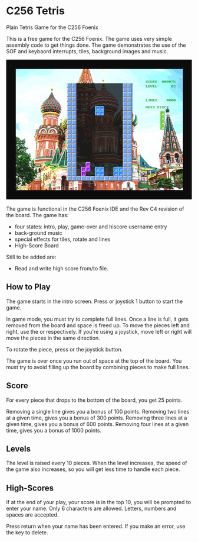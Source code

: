 # C256 Tetris
Plain Tetris Game for the C256 Foenix

This is a free game for the C256 Foenix.  The game uses very simple assembly code to get things done.
The game demonstrates the use of the SOF and keybaord interrupts, tiles, background images and music.

![Emulated Image](/screenshots/game.png)

The game is functional in the C256 Foenix IDE and the Rev C4 revision of the board.
The game has:
* four states: intro, play, game-over and hiscore username entry
* back-ground music
* special effects for tiles, rotate and lines
* High-Score Board

Still to be added are:
* Read and write high score from/to file.

## How to Play
The game starts in the intro screen.
Press <space> or joystick 1 <fire> button to start the game.

In game mode, you must try to complete full lines.  Once a line is full, it gets removed from the board and space is freed up.
To move the pieces left and right, use the <left-arrow> or <right-arrow> respectively.
If you're using a joystick, move left or right will move the pieces in the same direction.

To rotate the piece, press <space> or the joystick <fire> button.

The game is over once you run out of space at the top of the board.  You must try to avoid filling up the board by combining pieces to make full lines.

## Score
For every piece that drops to the bottom of the board, you get 25 points.

Removing a single line gives you a bonus of 100 points.
Removing two lines at a given time, gives you a bonus of 300 points.
Removing three lines at a given time, gives you a bonus of 600 points.
Removing four lines at a given time, gives you a bonus of 1000 points.

## Levels
The level is raised every 10 pieces.  When the level increases, the speed of the game also increases, so you will get less time to handle each piece.

## High-Scores
If at the end of your play, your score is in the top 10, you will be prompted to enter your name.
Only 6 characters are allowed.  Letters, numbers and spaces are accepted.

Press return when your name has been entered.
If you make an error, use the <backspace> key to delete.

## 




